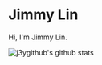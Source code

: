 # Jimmy Lin

Hi, I'm Jimmy Lin.

<img align="left" href="#" onclick="return false;" src="https://github-readme-stats.vercel.app/api?username=j3ygithub&hide_title=true" alt="j3ygithub's github stats" />
